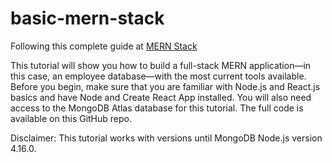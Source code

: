 # basic-mern-stack

Following this complete guide at [MERN Stack](https://www.mongodb.com/languages/mern-stack-tutorial)

This tutorial will show you how to build a full-stack MERN application—in this case, an employee database—with the most current tools available. Before you begin, make sure that you are familiar with Node.js and React.js basics and have Node and Create React App installed. You will also need access to the MongoDB Atlas database for this tutorial. The full code is available on this GitHub repo.

Disclaimer: This tutorial works with versions until MongoDB Node.js version 4.16.0.